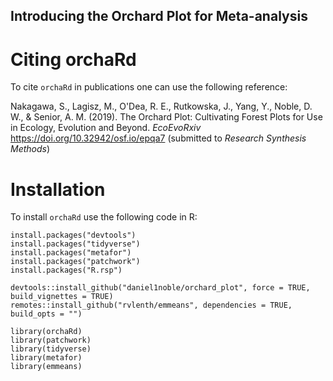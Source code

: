 ## Introducing the Orchard Plot for Meta-analysis

# Citing orchaRd

To cite `orchaRd` in publications one can use the following reference:

Nakagawa, S., Lagisz, M., O'Dea, R. E., Rutkowska, J., Yang, Y., Noble, D. W., & Senior, A. M. (2019). The Orchard Plot: Cultivating Forest Plots for Use in Ecology, Evolution and Beyond. *EcoEvoRxiv* https://doi.org/10.32942/osf.io/epqa7 (submitted to *Research Synthesis Methods*)

# Installation

To install `orchaRd` use the following code in R:

```
install.packages("devtools")
install.packages("tidyverse")
install.packages("metafor")
install.packages("patchwork")
install.packages("R.rsp")

devtools::install_github("daniel1noble/orchard_plot", force = TRUE, build_vignettes = TRUE)
remotes::install_github("rvlenth/emmeans", dependencies = TRUE, build_opts = "") 

library(orchaRd)
library(patchwork)
library(tidyverse)
library(metafor)
library(emmeans)
```
